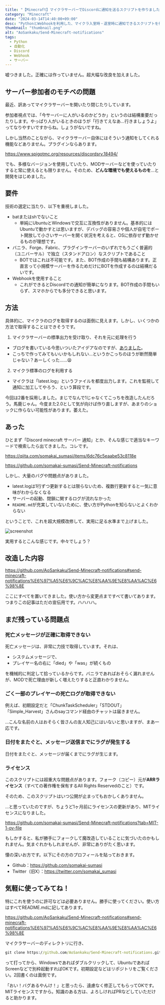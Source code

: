 ```yaml
---
title: "【Minecraft】マイクラサーバーでDiscordに通知を送るスクリプトを作りました"
category: "Minecraft"
date: "2024-03-14T14:40:00+09:00"
desc: "PythonとWebhookを利用した、マイクラ入室時・退室時に通知できるスクリプトを作成（改造）しました。その導入方法と使い方について説明しています。"
thumbnail: "thumbnail.png"
alt: "AoSankaku/Send-Minecraft-notifications"
tags:
  - Python
  - 自動化
  - Discord
  - Webhook
  - サーバー
---
```


嘘つきました。正確には作っていません。超大幅な改良を加えました。

## サーバー参加者のモチベの問題
最近、訳あってマイクラサーバーを開いたり閉じたりしています。

参加者視点では、「今サーバーに人がいるのかどうか」というのは結構重要だったりします。やっぱり人がいるときのほうが「行きてえなあ…行きましょうよ」ってなりやすいですからね。しょうがないですね。

しかし当然のことながら、マイクラサーバー自体にはそういう通知をしてくれる機能などありません。プラグインならあります。

https://www.spigotmc.org/resources/discordsrv.18494/

でも、多様なバージョンを使用していたり、MODサーバーなどを使っていたりすると常に使えるとも限りません。そのため、**どんな環境でも使えるものを**…と開発をはじめました。

## 要件
技術の選定に当たり、以下を重視しました。
- batまたはshでないこと
  - 単純にUbuntuとWindowsで交互に互換性がありません。基本的にはUbuntuで動かすとは思いますが、デバッグの容易さや個人が自宅でポート開放して小さいサーバーを開く状況を考えると、OSに依存せず動かせるものが理想です。
- バニラ、Forge、Fabric、プラグインサーバーのいずれでもうごく普遍的（ユニバーサル）で独立（スタンドアロン）なスクリプトであること
  - BOTではこれは不可能です。また、BOT作成の手間も結構あります。正直言って小規模サーバーを作るためだけにBOTを作成するのは結構だるいです。
- Webhookを使用すること
  - これができるとDiscordでの通知が簡単になります。BOT作成の手間もいらず、スマホからでも多分できると思います。

## 方法
具体的に、マイクラのログを取得するのは面倒に見えます。しかし、いくつかの方法で取得することはできそうです。

1. マイクラサーバーの標準出力を受け取り、それを元に処理を行う
  - ブログを書いている今思いついたアイデアなのですが、[ありました](https://qiita.com/yutake27/items/033155608d64eac0adc2)。
  - こっちで作ってみてもいいかもしれない…というかこっちのほうが断然簡単じゃない？あーしくった……😫
2. マイクラ標準のログを利用する
  - マイクラは「latest.log」というファイルを都度出力します。これを監視して通知に加工してやろう、という算段です。

今回は2番を採用しました。まじでなんで1じゃなくてこっちを改造したんだろう。馬鹿じゃん。今度また2.0として気が向けば作り直しますが、あまりのショックに作らない可能性があります。萎えた。

## あった
ひとまず「Discord minecraft サーバー 通知」とか、そんな感じで適当なキーワードで検索したら出てきました。コレです。

https://qiita.com/somakai_sumasi/items/6dc76c5eaabe53c8118e

https://github.com/somakai-sumasi/Send-Minecraft-notifications

しかし、大量のバグや問題点がありました。

- latest.logは1行ずつ更新するとは限らないため、複数行更新すると一気に意味がわからなくなる
- サーバーの起動、閉鎖に関するログが流れなかった
- `README.md`が充実していないために、使い方がPythonを知らないとよくわからない

ということで、これを超大規模改修して、実用に足る水準まで上げました。

![screenshot](./image.png)

実用するとこんな感じです。中々でしょう？

## 改造した内容
https://github.com/AoSankaku/Send-Minecraft-notifications#send-minecraft-notifications%E6%97%A5%E6%9C%AC%E8%AA%9E%E8%AA%AC%E6%98%8E

ここにすべてを置いてきました。使い方から変更点まですべて書いてあります。つまりこの記事はただの宣伝用です。ハハハハ。

## まだ残っている問題点

### 死亡メッセージが正確に取得できない

死亡メッセージは、非常に力技で取得しています。それは、

- システムメッセージで、
- プレイヤー名の右に「died」や「was」が続くもの

を機械的に判定して拾っているからです。バニラであればおそらく漏れませんが、MODで死亡理由が新しく増えたりすると正直わかりません。

### ごく一部のプレイヤーの死亡ログが取得できない

例えば、初期設定だと「ChunkTaskScheduler」「STDOUT」「Simple_Harvest」さんのsayコマンド経由のチャットは届きません。

…こんな名前の人はおそらく皆さんの友人知己にはいないと思いますが、まあ一応です。

### 日付をまたぐと、メッセージ送信までにラグが発生する

日付をまたぐと、メッセージが届くまでにラグが生じます。

### ライセンス

このスクリプトには超重大な問題点があります。フォーク（コピー）元が**ARRライセンス**（すべての著作権を保有するAll Rights Reservedのこと）です。

そのため、このスクリプトはいつ公開が止まってもおかしくありません。

…と思っていたのですが、ちょうど1ヶ月前にライセンスの更新があり、MITライセンスになりました。

https://github.com/somakai-sumasi/Send-Minecraft-notifications?tab=MIT-1-ov-file

もしかすると、私が勝手にフォークして魔改造していることに気づいたのかもしれません。気まぐれかもしれませんが、非常にありがたく思います。

懐の深いお方です。以下にその方のプロフィールを貼っておきます。

- Github：https://github.com/somakai-sumasi
- Twitter（旧X）：https://twitter.com/somakai_sumasi

## 気軽に使ってみてね！

特にこれを使うのに許可などは必要ありません。勝手に使ってください。使い方はすべてREADME.mdに記してあります。

https://github.com/AoSankaku/Send-Minecraft-notifications#send-minecraft-notifications%E6%97%A5%E6%9C%AC%E8%AA%9E%E8%AA%AC%E6%98%8E

マイクラサーバーのディレクトリに行き、

```cmd
git clone https://github.com/AoSankaku/Send-Minecraft-notifications.git
```

って打ってから、Windowsであればダブルクリックして、UbuntuであればScreenなどで別枠起動すればOKです。初期設定などはリポジトリをご覧ください。2回書くのは面倒です。

「おい！バグあるやんけ！」と思ったら、遠慮なく修正してもらってOKです。MITライセンスですから。知識のある方は、よろしければPRなどしていただけると助かります。
